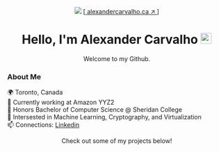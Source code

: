 
<p align='center'>
    <a href='https://alexandecarvalho.ca'><img src='https://www.teahub.io/photos/full/123-1237396_perseverance-background.jpg'/></a>
    [<a href='https://alexandecarvalho.ca'> alexandercarvalho.ca ↗︎ </a>]
    <h1 align='center'>Hello, I'm Alexander Carvalho <img width='25' src='https://user-images.githubusercontent.com/42378118/110234147-e3259600-7f4e-11eb-95be-0c4047144dea.gif'/></h1>
    <p align='center'>Welcome to my Github.</p>
</p>

### About Me
🌍 Toronto, Canada  
🏢 Currently working at Amazon YYZ2  
🏫 Honors Bachelor of Computer Science @ Sheridan College  
🔭 Intersested in Machine Learning, Cryptography, and Virtualization  
📫 Connections: [Linkedin](https://www.linkedin.com/in/-alexandercarvalho/)  
<!-- 🏎 Porsche, BMW  -->

<p align='center'>Check out some of my projects below!</p>